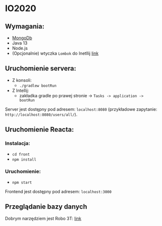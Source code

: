 # IO2020
## Wymagania:
* [MongoDb](https://docs.mongodb.com/manual/installation/)
* Java 13
* Node.js
* (Opcjonalnie) wtyczka `Lombok` do Inetllij [link](https://plugins.jetbrains.com/plugin/6317-lombok) 

## Uruchomienie servera: 
* Z konsoli:
    * `./gradlew bootRun`
* Z Intellij:
    * zakładka gradle po prawej stronie -> `Tasks -> application -> bootRun` 

Server jest dostępny pod adresem: `localhost:8080` (przykładowe zapytanie: `http://localhost:8080/users/all/`).

## Uruchomienie Reacta: 
### Instalacja:
* `cd front`
* `npm install`
### Uruchomienie:
* `npm start`

Frontend jest dostępny pod adresem: `localhost:3000`

## Przeglądanie bazy danych
Dobrym narzędziem jest Robo 3T: [link](https://robomongo.org/download)